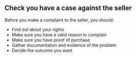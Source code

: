 ##  Check you have a case against the seller

Before you make a complaint to the seller, you should:

  * Find out about your rights 
  * Make sure you have a valid reason to complain 
  * Make sure you have proof of purchase 
  * Gather documentation and evidence of the problem 
  * Decide the outcome you want 
